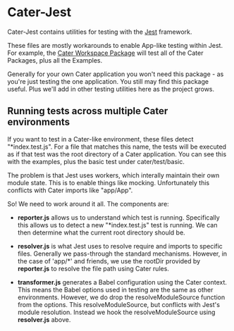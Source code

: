 # Cater-Jest

Cater-Jest contains utilities for testing with the [Jest](https://facebook.github.io/jest/) framework.

These files are mostly workarounds to enable App-like testing within Jest. For example, the [Cater Workspace Package](https://github.com/jonathannen/cater/blob/master/package.json) will test all of the Cater Packages, plus all the Examples.

Generally for your own Cater application you won't need this package - as you're just testing the one application. You still may find this package useful. Plus we'll add in other testing utilities here as the project grows.

## Running tests across multiple Cater environments

If you want to test in a Cater-like environment, these files detect "*index.test.js". For a file that matches this name, the tests will be executed as if that test was the root directory of a Cater application. You can see this with the examples, plus the basic test under cater/test/basic.

The problem is that Jest uses workers, which interally maintain their own module state. This is to enable things like mocking. Unfortunately this conflicts with Cater imports like "app/App".

So! We need to work around it all. The components are:

- __reporter.js__ allows us to understand which test is running. Specifically this allows us to detect a new "*index.test.js" test is running. We can then determine what the current root directory should be.

- __resolver.js__ is what Jest uses to resolve require and imports to specific files. Generally we pass-through the standard mechanisms. However, in the case of 'app/*' and friends, we use the rootDir provided by __reporter.js__ to resolve the file path using Cater rules. 

- __transformer.js__ generates a Babel configuration using the Cater context. This means the Babel options used in testing are the same as other environments. However, we do drop the resolveModuleSource function from the options. This resolveModuleSource, but conflicts with Jest's module resolution. Instead we hook the resolveModuleSource using __resolver.js__ above.
